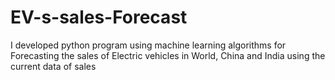 # EV-s-sales-Forecast
I developed python program using machine learning algorithms for Forecasting the sales of Electric vehicles in World, China and India using the current data of sales
